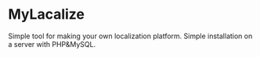 # MyLacalize
Simple tool for making your own localization platform. Simple installation on a server with PHP&amp;MySQL.
